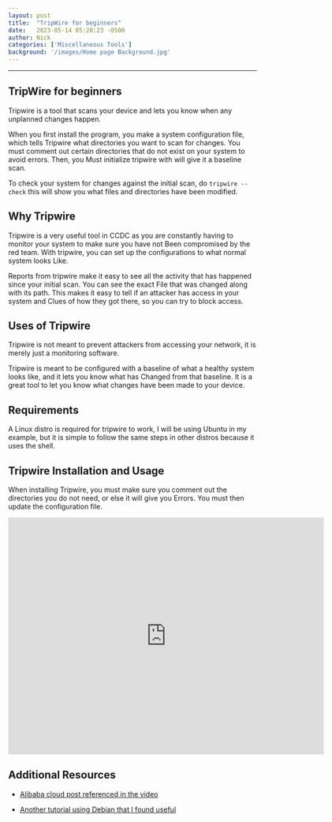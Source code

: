 ```yaml
---
layout: post
title:  "TripWire for beginners"
date:   2023-05-14 05:28:23 -0500
author: Nick
categories: ['Miscellaneous Tools']
background: '/images/Home page Background.jpg'
---
```

----
## TripWire for beginners

Tripwire is a tool that scans your device and lets you know when any unplanned changes happen.

 When you first install the program, you make a system configuration file, which tells Tripwire what directories you want
 to scan for changes. You must comment out certain directories that do not exist on your system to avoid errors.
 Then, you Must initialize tripwire with will give it a baseline scan.

To check your system for changes against the initial scan, do `tripwire --check`
 this will show you what files and directories have been modified. 

## Why Tripwire

Tripwire is a very useful tool in CCDC as you are constantly having to monitor your system to make sure you have not
Been compromised by the red team. With tripwire, you can set up the configurations to what normal system looks
Like.
 
Reports from tripwire make it easy to see all the activity that has happened since your initial scan. You can see the exact
File that was changed along with its path. This makes it easy to tell if an attacker has access in your system and
Clues of how they got there, so you can try to block access.

## Uses of Tripwire
Tripwire is not meant to prevent attackers from accessing your network, it is merely just a monitoring software.

Tripwire is meant to be configured with a baseline of what a healthy system looks like, and it lets you know what has
Changed from that baseline. It is a great tool to let you know what changes have been made to your device.

## Requirements
A Linux distro is required for tripwire to work, I  will be using Ubuntu in my example, but it is simple to follow the same
steps in other distros because it  uses the shell.

## Tripwire Installation and Usage
When installing Tripwire, you must make sure you comment out the directories you do not need, or else it will give you Errors. You must then update the configuration file.

<iframe width="640" height="480" src="https://www.youtube.com/embed/G1QoAgxdYX4" frameborder="0" allowfullscreen ></iframe>

## Additional Resources

- [Alibaba cloud post referenced in the video](https://www.alibabacloud.com/blog/how-to-install-and-configure-tripwire-ids-on-ubuntu-16-04_594498)

- [Another tutorial using Debian that I found useful](https://www.youtube.com/watch?v=PI3Bj65-TOw&ab_channel=seanmancini)




